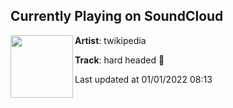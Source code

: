## Currently Playing on SoundCloud

[<img align="left" width="100" src="https://i1.sndcdn.com/artworks-pSiUh7zMwS23lne2-qu6W2A-t500x500.jpg">](https://soundcloud.com/twikipedia/hard-headed)

**Artist**: twikipedia 

**Track**: hard headed 🧱

Last updated at 01/01/2022 08:13
